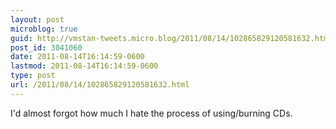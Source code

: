 ```yaml
---
layout: post
microblog: true
guid: http://vmstan-tweets.micro.blog/2011/08/14/102865829120581632.html
post_id: 3041060
date: 2011-08-14T16:14:59-0600
lastmod: 2011-08-14T16:14:59-0600
type: post
url: /2011/08/14/102865829120581632.html
---
```

I'd almost forgot how much I hate the process of using/burning CDs.
